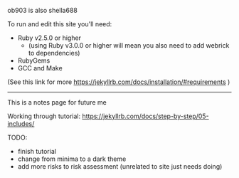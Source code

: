 ob903 is also shella688 

To run and edit this site you'll need:
- Ruby v2.5.0 or higher
    - (using Ruby v3.0.0 or higher will mean you also need to add webrick to dependencies)
- RubyGems
- GCC and Make

(See this link for more https://jekyllrb.com/docs/installation/#requirements )

---
This is a notes page for future me 



Working through tutorial:
https://jekyllrb.com/docs/step-by-step/05-includes/


TODO:
- finish tutorial
- change from minima to a dark theme
- add more risks to risk assessment (unrelated to site just needs doing)
